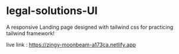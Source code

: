 # legal-solutions-UI
A responsive Landing page designed with tailwind css for practicing tailwind framework!

live link : https://zingy-moonbeam-a173ca.netlify.app

